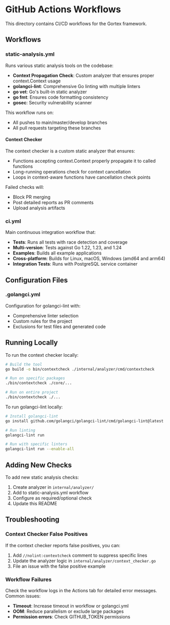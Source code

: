 # GitHub Actions Workflows

This directory contains CI/CD workflows for the Gortex framework.

## Workflows

### static-analysis.yml

Runs various static analysis tools on the codebase:

- **Context Propagation Check**: Custom analyzer that ensures proper context.Context usage
- **golangci-lint**: Comprehensive Go linting with multiple linters
- **go vet**: Go's built-in static analyzer
- **go fmt**: Ensures code formatting consistency
- **gosec**: Security vulnerability scanner

This workflow runs on:
- All pushes to main/master/develop branches
- All pull requests targeting these branches

#### Context Checker

The context checker is a custom static analyzer that ensures:
- Functions accepting context.Context properly propagate it to called functions
- Long-running operations check for context cancellation
- Loops in context-aware functions have cancellation check points

Failed checks will:
- Block PR merging
- Post detailed reports as PR comments
- Upload analysis artifacts

### ci.yml

Main continuous integration workflow that:

- **Tests**: Runs all tests with race detection and coverage
- **Multi-version**: Tests against Go 1.22, 1.23, and 1.24
- **Examples**: Builds all example applications
- **Cross-platform**: Builds for Linux, macOS, Windows (amd64 and arm64)
- **Integration Tests**: Runs with PostgreSQL service container

## Configuration Files

### .golangci.yml

Configuration for golangci-lint with:
- Comprehensive linter selection
- Custom rules for the project
- Exclusions for test files and generated code

## Running Locally

To run the context checker locally:

```bash
# Build the tool
go build -o bin/contextcheck ./internal/analyzer/cmd/contextcheck

# Run on specific packages
./bin/contextcheck ./core/...

# Run on entire project
./bin/contextcheck ./...
```

To run golangci-lint locally:

```bash
# Install golangci-lint
go install github.com/golangci/golangci-lint/cmd/golangci-lint@latest

# Run linting
golangci-lint run

# Run with specific linters
golangci-lint run --enable-all
```

## Adding New Checks

To add new static analysis checks:

1. Create analyzer in `internal/analyzer/`
2. Add to static-analysis.yml workflow
3. Configure as required/optional check
4. Update this README

## Troubleshooting

### Context Checker False Positives

If the context checker reports false positives, you can:

1. Add `//nolint:contextcheck` comment to suppress specific lines
2. Update the analyzer logic in `internal/analyzer/context_checker.go`
3. File an issue with the false positive example

### Workflow Failures

Check the workflow logs in the Actions tab for detailed error messages. Common issues:

- **Timeout**: Increase timeout in workflow or golangci.yml
- **OOM**: Reduce parallelism or exclude large packages
- **Permission errors**: Check GITHUB_TOKEN permissions